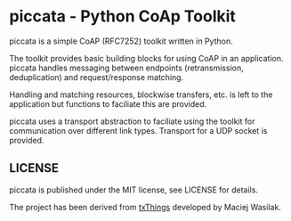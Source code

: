 piccata - Python CoAp Toolkit
=============================

piccata is a simple CoAP (RFC7252) toolkit written in Python.

The toolkit provides basic building blocks for using CoAP in an
application. piccata handles messaging between endpoints 
(retransmission, deduplication) and request/response matching. 

Handling and matching resources, blockwise transfers, etc. is left
to the application but functions to faciliate this are provided.

piccata uses a transport abstraction to faciliate using the toolkit
for communication over different link types. Transport for a UDP 
socket is provided.

LICENSE
-------
piccata is published under the MIT license, see LICENSE for details. 

The project has been derived from [txThings](https://github.com/mwasilak/txThings)
developed by Maciej Wasilak.

